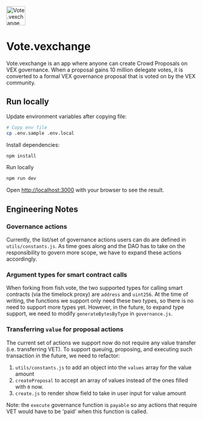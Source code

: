 <img src="https://vote.vexchange.io/vectors/logo-mobile.svg" alt="Vote.vexchange logo" width="50" />

# Vote.vexchange

Vote.vexchange is an app where anyone can create Crowd Proposals on VEX governance. When a proposal gains 10 million delegate votes, it is converted to a formal VEX governance proposal that is voted on by the VEX community.

## Run locally

Update environment variables after copying file:

```bash
# Copy env file
cp .env.sample .env.local
```

Install dependencies:

```bash
npm install
```

Run locally

```bash
npm run dev
```

Open [http://localhost:3000](http://localhost:3000) with your browser to see the result.


## Engineering Notes

### Governance actions
Currently, the list/set of governance actions users can do are defined in `utils/constants.js`. As time goes along and the DAO has to take on the responsibility to govern more scope, we have to expand these actions accordingly. 

### Argument types for smart contract calls 
When forking from fish.vote, the two supported types for calling smart contracts (via the timelock proxy) are `address` and `uint256`. At the time of writing, the functions we support only need these two types, so there is no need to support more types yet. However, in the future, to expand type support, we need to modify `generateBytesByType` in `governance.js`. 

### Transferring `value` for proposal actions
The current set of actions we support now do not require any value transfer (i.e. transferring VET). To support queuing, proposing, and executing such transaction in the future, we need to refactor: 
1. `utils/constants.js` to add an object into the `values` array for the value amount
2. `createProposal` to accept an array of values instead of the ones filled with `0` now.   
3. `create.js` to render show field to take in user input for value amount

Note: the `execute` governance function is `payable` so any actions that require VET would have to be 'paid' when this function is called. 